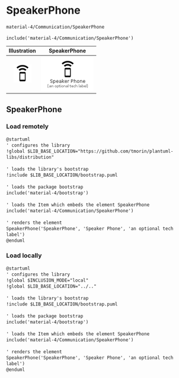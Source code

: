 # SpeakerPhone


```text
material-4/Communication/SpeakerPhone
```

```text
include('material-4/Communication/SpeakerPhone')
```



| Illustration | SpeakerPhone |
| :---: | :---: |
| ![illustration for Illustration](../../material-4/Communication/SpeakerPhone.png) | ![illustration for SpeakerPhone](../../material-4/Communication/SpeakerPhone.Local.png) |




## SpeakerPhone

### Load remotely
```plantuml
@startuml
' configures the library
!global $LIB_BASE_LOCATION="https://github.com/tmorin/plantuml-libs/distribution"

' loads the library's bootstrap
!include $LIB_BASE_LOCATION/bootstrap.puml

' loads the package bootstrap
include('material-4/bootstrap')

' loads the Item which embeds the element SpeakerPhone
include('material-4/Communication/SpeakerPhone')

' renders the element
SpeakerPhone('SpeakerPhone', 'Speaker Phone', 'an optional tech label')
@enduml
```

### Load locally
```plantuml
@startuml
' configures the library
!global $INCLUSION_MODE="local"
!global $LIB_BASE_LOCATION="../.."

' loads the library's bootstrap
!include $LIB_BASE_LOCATION/bootstrap.puml

' loads the package bootstrap
include('material-4/bootstrap')

' loads the Item which embeds the element SpeakerPhone
include('material-4/Communication/SpeakerPhone')

' renders the element
SpeakerPhone('SpeakerPhone', 'Speaker Phone', 'an optional tech label')
@enduml
```

